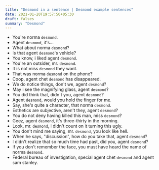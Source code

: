 ```yaml
---
title: "Desmond in a sentence | Desmond example sentences"
date: 2021-01-20T19:57:50+05:30
draft: falses
summary: "Desmond"
---
```

- You're norma `desmond`.
- Agent `desmond`, it's...
- What about norma `desmond`?
- Is that agent `desmond`'s vehicle?
- You know, i liked agent `desmond`.
- You're an outsider, mr. `desmond`.
- It is not miss `desmond` they want.
- That was norma `desmond` on the phone?
- Coop, agent chet `desmond` has disappeared.
- We do notice things, don't we, agent `desmond`?
- May i see the magnifying glass, agent `desmond`?
- You did think that, didn't you, agent `desmond`?
- Agent `desmond`, would you hold the finger for me.
- Say, she's quite a character, that norma `desmond`.
- Esthetics are subjective, aren't they, agent `desmond`?
- You do not deny having killed this man, miss `desmond`?
- Geez, agent `desmond`, it's three-thirty in the morning.
- Look, mr. `desmond`, i didn't count on it turning this ugly.
- You don't mind me saying, mr. `desmond`, you look like hell.
- When he says, "discussion", how do you take that, agent `desmond`?
- I didn't realize that so much time had past, did you, agent `desmond`?
- If you don't remember the face, you must have heard the name of norma `desmond`.
- Federal bureau of investigation, special agent chet `desmond` and agent sam stanley.
                 
